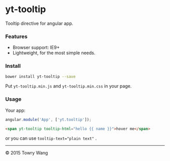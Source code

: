 # yt-tooltip

Tooltip directive for angular app.

### Features

- Browser support: IE9+
- Lightweight, for the most simple needs.

### Install 

``` bash
bower install yt-tooltip --save
```

Put `yt-tooltip.min.js` and `yt-tooltip.min.css` in your page.

### Usage

Your app:

```js
angular.module('App', ['yt.tooltip']);
```

``` html
<span yt-tooltip tooltip-html="hello {{ name }}">hover me</span>
```

or you can use `tooltip-text="plain text"` .

------

© 2015 Towry Wang
